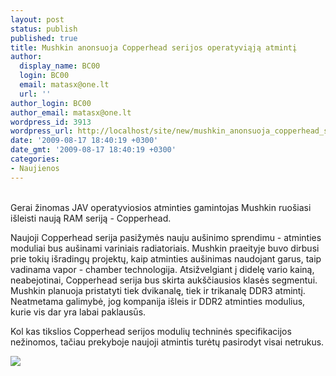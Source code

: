 ```yaml
---
layout: post
status: publish
published: true
title: Mushkin anonsuoja Copperhead serijos operatyviąją atmintį
author:
  display_name: BC00
  login: BC00
  email: matasx@one.lt
  url: ''
author_login: BC00
author_email: matasx@one.lt
wordpress_id: 3913
wordpress_url: http://localhost/site/new/mushkin_anonsuoja_copperhead_serijos_operatyviaja_atminti/
date: '2009-08-17 18:40:19 +0300'
date_gmt: '2009-08-17 18:40:19 +0300'
categories:
- Naujienos
---
```

<p>
<br />Gerai žinomas JAV operatyviosios atminties gamintojas Mushkin ruošiasi išleisti naują RAM seriją - Copperhead.</p>
<p>Naujoji Copperhead serija pasižymės nauju aušinimo sprendimu - atminties moduliai bus aušinami variniais radiatoriais. Mushkin praeityje buvo dirbusi prie tokių išradingų projektų, kaip atminties aušinimas naudojant garus, taip vadinama vapor - chamber technologija. Atsižvelgiant į didelę vario kainą, neabejotinai, Copperhead serija bus skirta aukščiausios klasės segmentui. Mushkin planuoja pristatyti tiek dvikanalę, tiek ir trikanalę DDR3 atmintį. Neatmetama galimybė, jog kompanija išleis ir DDR2 atminties modulius, kurie vis dar yra labai paklausūs.</p>
<p>Kol kas tikslios Copperhead serijos modulių techninės specifikacijos nežinomos, tačiau prekyboje naujoji atmintis turėtų pasirodyt visai netrukus.</p>
<p><img src="http://www.techpowerup.com/img/09-08-17/90b.jpg" /></p>
<p></p>
